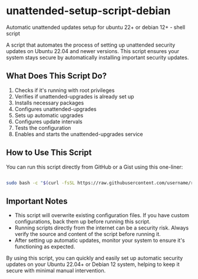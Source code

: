 # unattended-setup-script-debian
Automatic unattended updates setup for ubuntu 22+ or debian 12+ - shell script

A script that automates the process of setting up unattended security updates on Ubuntu 22.04 and newer versions. This script ensures your system stays secure by automatically installing important security updates.

## What Does This Script Do?

1. Checks if it's running with root privileges
2. Verifies if unattended-upgrades is already set up
3. Installs necessary packages
4. Configures unattended-upgrades
5. Sets up automatic upgrades
6. Configures update intervals
7. Tests the configuration
8. Enables and starts the unattended-upgrades service

## How to Use This Script

You can run this script directly from GitHub or a Gist using this one-liner:

```bash

sudo bash -c "$(curl -fsSL https://raw.githubusercontent.com/username/repo/main/setup_auto_updates.sh)"
```

## Important Notes

- This script will overwrite existing configuration files. If you have custom configurations, back them up before running this script.
- Running scripts directly from the internet can be a security risk. Always verify the source and content of the script before running it.
- After setting up automatic updates, monitor your system to ensure it's functioning as expected.

By using this script, you can quickly and easily set up automatic security updates on your Ubuntu 22.04+ or Debian 12 system, helping to keep it secure with minimal manual intervention.
